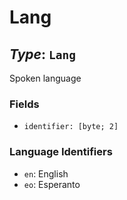# Lang

## *Type*: `Lang`

Spoken language

### Fields

 - `identifier: [byte; 2]`

### Language Identifiers

 - `en`: English
 - `eo`: Esperanto
